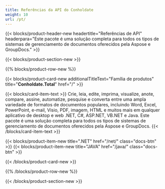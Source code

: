 ```yaml
---
title: Referências da API do Conholdate
weight: 10
url: /pt/
---
```


{{< blocks/product-header-new headertitle="Referências de API" headerpara="Este pacote é uma solução completa para todos os tipos de sistemas de gerenciamento de documentos oferecidos pela Aspose e GroupDocs." >}}

{{< blocks/product-section-new >}}

{{% blocks/product-row-new %}}

{{< blocks/product-card-new additionalTitleText="Família de produtos" title="**Conholdate.Total**" href="/" >}}

{{< blocks/card-item-text >}}
Crie, leia, edite, imprima, visualize, anote, compare, assine, automatize, pesquise e converta entre uma ampla variedade de formatos de documentos populares, incluindo Word, Excel, PowerPoint, e-mail, Visio, PDF, imagem, HTML e muitos mais em qualquer aplicativo de desktop e web .NET, C#, ASP.NET, VB.NET e Java. Este pacote é uma solução completa para todos os tipos de sistemas de gerenciamento de documentos oferecidos pela Aspose e GroupDocs.
{{< /blocks/card-item-text >}}

{{< blocks/product-item-new title=".NET" href="/net/" class="docs-btn"  >}} {{< blocks/product-item-new title="JAVA" href="/java/" class="docs-btn" >}}

{{< /blocks/product-card-new >}}

{{% /blocks/product-row-new %}}

{{< /blocks/product-section-new >}}
